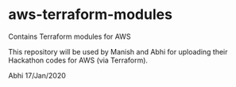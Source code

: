 # aws-terraform-modules
Contains Terraform modules for AWS

This repository will be used by Manish and Abhi for uploading their Hackathon codes for AWS (via Terraform).

Abhi
17/Jan/2020
